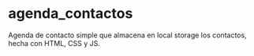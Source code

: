 # agenda_contactos
Agenda de contacto simple que almacena en local storage los contactos, hecha con HTML, CSS y JS.
